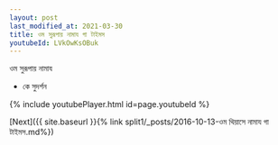 ```yaml
---
layout: post
last_modified_at: 2021-03-30
title: ওম সুরূপায় নামায গা টাইমস
youtubeId: LVkOwKsOBuk
---
```

 
 
 ওম সুরূপায় নামায  
 
 -  কে সুদর্শন 
 
  
 
  
 
 
 
 
 
 


{% include youtubePlayer.html id=page.youtubeId %}
 
[Next]({{ site.baseurl }}{% link  split1/_posts/2016-10-13-ওম থিয়াসে নামায গা টাইমস.md%})
 
